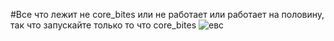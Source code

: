 #Все что лежит не core_bites или не работает или работает на половину, так что запускайте только то что core_bites
![евс](https://github.com/lovyshka/SP/assets/58827882/e8cc4710-a395-42dd-a5b8-6c1297beb891)
